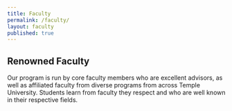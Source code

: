 ```yaml
---
title: Faculty
permalink: /faculty/
layout: faculty
published: true
---
```


## Renowned Faculty

Our program is run by core faculty members who are excellent advisors, as well as affiliated faculty from diverse programs from across Temple University. Students learn from faculty they respect and who are well known in their respective fields.